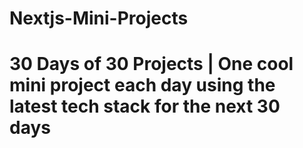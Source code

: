 # Nextjs-Mini-Projects
# 30 Days of 30 Projects | One cool mini project each day using the latest tech stack for the next 30 days
